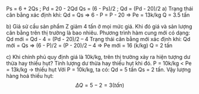 Ps = 6 + 2Qs ; Pd = 20 - 2Qd
Qs = (6 - Ps)/2 ; Qd = (Pd - 20)/2
a) Trạng thái cân bằng xác định khi: Qd = Qs
=> 6 - P = P - 20
=> Pe = 13k/kg
Q = 3.5 tấn

b) Giả sử cầu sản phẩm Z giảm 4 tấn ở mọi mức giá. Khi đó giá và sản lượng cân bằng trên thị trường là bao nhiêu.
Phương trình hàm cung mới có dạng: Qd mới = Qd - 4 = (Pd - 20)/2 – 4
Trạng thái cân bằng mới xác định khi: Qd mới = Qs
=> (6 - P)/2 = (P - 20)/2 – 4
=> Pe mới = 16 (k/kg)
Q = 2 tấn

c) Khi chính phủ quy định giá là 10k/kg, trên thị trường xảy ra hiện tượng dư thừa hay thiếu hụt? Tính lượng dư thừa hay thiếu hụt khi đó.
P = 10k/kg < Pe = 13k/kg -> thiếu hụt
Với P = 10k/kg, ta có: 
Qd = 5 tấn
Qs = 2 tấn.
Vậy lượng hàng hoá thiếu hụt: $$\Delta{Q} = 5 - 2 = 3 (tấn)$$

